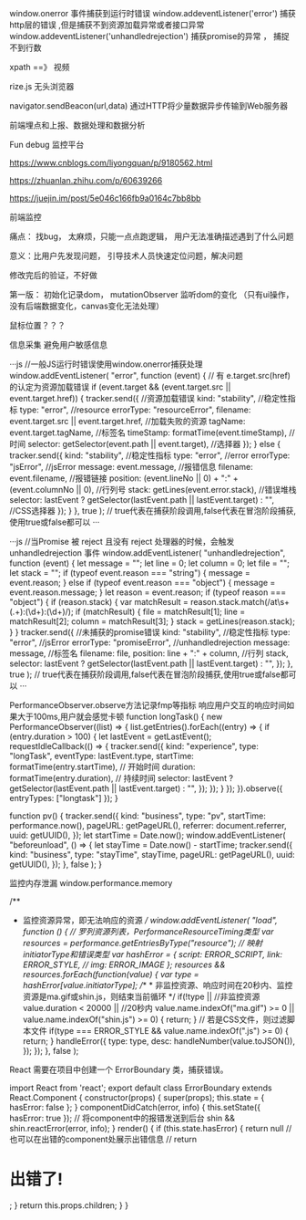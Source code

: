 

window.onerror 事件捕获到运行时错误
window.addeventListener('error') 捕获http层的错误 ,但是捕获不到资源加载异常或者接口异常
window.addeventListener('unhandledrejection') 捕获promise的异常 ， 捕捉不到行数

xpath  ==》 视频  

rize.js  无头浏览器   

navigator.sendBeacon(url,data)   通过HTTP将少量数据异步传输到Web服务器

前端埋点和上报、数据处理和数据分析

Fun debug 监控平台  

https://www.cnblogs.com/liyongquan/p/9180562.html


https://zhuanlan.zhihu.com/p/60639266

https://juejin.im/post/5e046c166fb9a0164c7bb8bb


前端监控


痛点： 找bug， 太麻烦，只能一点点跑逻辑， 用户无法准确描述遇到了什么问题

意义：比用户先发现问题， 引导技术人员快速定位问题，解决问题


修改完后的验证，不好做

第一版： 初始化记录dom， mutationObserver 监听dom的变化 （只有ui操作，没有后端数据变化，canvas变化无法处理）


鼠标位置？？？ 

信息采集 避免用户敏感信息

···js
//一般JS运行时错误使用window.onerror捕获处理
window.addEventListener(
  "error",
  function (event) {
    // 有 e.target.src(href) 的认定为资源加载错误
    if (event.target && (event.target.src || event.target.href)) {
      tracker.send({
        //资源加载错误
        kind: "stability", //稳定性指标
        type: "error", //resource
        errorType: "resourceError",
        filename: event.target.src || event.target.href, //加载失败的资源
        tagName: event.target.tagName, //标签名
        timeStamp: formatTime(event.timeStamp), //时间
        selector: getSelector(event.path || event.target), //选择器
      });
    } else {
      tracker.send({
        kind: "stability", //稳定性指标
        type: "error", //error
        errorType: "jsError", //jsError
        message: event.message, //报错信息
        filename: event.filename, //报错链接
        position: (event.lineNo || 0) + ":" + (event.columnNo || 0), //行列号
        stack: getLines(event.error.stack), //错误堆栈
        selector: lastEvent
          ? getSelector(lastEvent.path || lastEvent.target)
          : "", //CSS选择器
      });
    }
  },
  true
); // true代表在捕获阶段调用,false代表在冒泡阶段捕获,使用true或false都可以
···

···js
//当Promise 被 reject 且没有 reject 处理器的时候，会触发 unhandledrejection 事件
window.addEventListener(
  "unhandledrejection",
  function (event) {
    let message = "";
    let line = 0;
    let column = 0;
    let file = "";
    let stack = "";
    if (typeof event.reason === "string") {
      message = event.reason;
    } else if (typeof event.reason === "object") {
      message = event.reason.message;
    }
    let reason = event.reason;
    if (typeof reason === "object") {
      if (reason.stack) {
        var matchResult = reason.stack.match(/at\s+(.+):(\d+):(\d+)/);
        if (matchResult) {
          file = matchResult[1];
          line = matchResult[2];
          column = matchResult[3];
        }
        stack = getLines(reason.stack);
      }
    }
    tracker.send({
      //未捕获的promise错误
      kind: "stability", //稳定性指标
      type: "error", //jsError
      errorType: "promiseError", //unhandledrejection
      message: message, //标签名
      filename: file,
      position: line + ":" + column, //行列
      stack,
      selector: lastEvent
        ? getSelector(lastEvent.path || lastEvent.target)
        : "",
    });
  },
  true
); // true代表在捕获阶段调用,false代表在冒泡阶段捕获,使用true或false都可以
···

PerformanceObserver.observe方法记录fmp等指标
响应用户交互的响应时间如果大于100ms,用户就会感觉卡顿
function longTask() {
  new PerformanceObserver((list) => {
    list.getEntries().forEach((entry) => {
      if (entry.duration > 100) {
        let lastEvent = getLastEvent();
        requestIdleCallback(() => {
          tracker.send({
            kind: "experience",
            type: "longTask",
            eventType: lastEvent.type,
            startTime: formatTime(entry.startTime), // 开始时间
            duration: formatTime(entry.duration), // 持续时间
            selector: lastEvent
              ? getSelector(lastEvent.path || lastEvent.target)
              : "",
          });
        });
      }
    });
  }).observe({ entryTypes: ["longtask"] });
}

function pv() {
  tracker.send({
    kind: "business",
    type: "pv",
    startTime: performance.now(),
    pageURL: getPageURL(),
    referrer: document.referrer,
    uuid: getUUID(),
  });
  let startTime = Date.now();
  window.addEventListener(
    "beforeunload",
    () => {
      let stayTime = Date.now() - startTime;
      tracker.send({
        kind: "business",
        type: "stayTime",
        stayTime,
        pageURL: getPageURL(),
        uuid: getUUID(),
      });
    },
    false
  );
}

监控内存泄漏
window.performance.memory

/**
   * 监控资源异常，即无法响应的资源
   */
   window.addEventListener(
    "load",
    function () {
      // 罗列资源列表，PerformanceResourceTiming类型
      var resources = performance.getEntriesByType("resource");
      // 映射initiatorType和错误类型
      var hashError = {
        script: ERROR_SCRIPT,
        link: ERROR_STYLE,
        // img: ERROR_IMAGE
      };
      resources && resources.forEach(function(value) {
        var type = hashError[value.initiatorType];
        /**
         * 非监控资源、响应时间在20秒内、监控资源是ma.gif或shin.js，则结束当前循环
         */
        if(!type ||                                   //非监控资源
          value.duration < 20000  ||                  //20秒内
          value.name.indexOf("ma.gif") >= 0 ||
          value.name.indexOf("shin.js") >= 0) {
          return;
        }
        // 若是CSS文件，则过滤脚本文件
        if(type === ERROR_STYLE && 
          value.name.indexOf(".js") >= 0) {
          return;
        }
        handleError({
          type: type,
          desc: handleNumber(value.toJSON()),
        });
      });
    },
    false
  );

  React 需要在项目中创建一个 ErrorBoundary 类，捕获错误。

import React from 'react';
export default class ErrorBoundary extends React.Component {
  constructor(props) {
    super(props);
    this.state = { hasError: false };
  }
  componentDidCatch(error, info) {
    this.setState({ hasError: true });
    // 将component中的报错发送到后台
    shin && shin.reactError(error, info);
  }
  render() {
    if (this.state.hasError) {
      return null
      // 也可以在出错的component处展示出错信息
      // return <h1>出错了!</h1>;
    }
    return this.props.children;
  }
}
